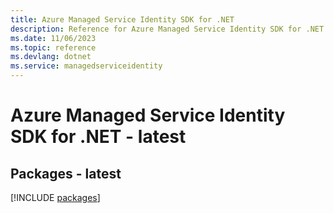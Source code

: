 ```yaml
---
title: Azure Managed Service Identity SDK for .NET
description: Reference for Azure Managed Service Identity SDK for .NET
ms.date: 11/06/2023
ms.topic: reference
ms.devlang: dotnet
ms.service: managedserviceidentity
---
```

# Azure Managed Service Identity SDK for .NET - latest
## Packages - latest
[!INCLUDE [packages](managed-service-identity-index.md)]